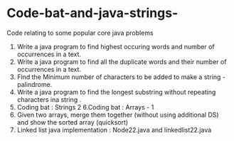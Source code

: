 # Code-bat-and-java-strings-
Code relating to some popular core java problems 

1. Write a java program to find highest occuring words and  number of occurrences in a text.
2. Write a java program to find all the  duplicate words and their number of occurrences in a text. 
3. Find the Minimum number of characters to be added to make a  string -palindrome. 
4. Write a java program to find the longest substring without repeating characters ina string . 
5. Coding bat : Strings 2
6.Coding bat : Arrays - 1 
7. Given two arrays, merge them together (without using additional DS) and show the sorted array (quicksort) 
8. Linked list java implementation : Node22.java and linkedlist22.java
